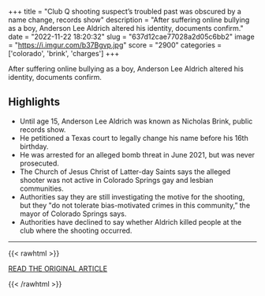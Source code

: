+++
title = "Club Q shooting suspect’s troubled past was obscured by a name change, records show"
description = "After suffering online bullying as a boy, Anderson Lee Aldrich altered his identity, documents confirm."
date = "2022-11-22 18:20:32"
slug = "637d12cae77028a2d05c6bb2"
image = "https://i.imgur.com/b37Bgvp.jpg"
score = "2900"
categories = ['colorado', 'brink', 'charges']
+++

After suffering online bullying as a boy, Anderson Lee Aldrich altered his identity, documents confirm.

## Highlights

- Until age 15, Anderson Lee Aldrich was known as Nicholas Brink, public records show.
- He petitioned a Texas court to legally change his name before his 16th birthday.
- He was arrested for an alleged bomb threat in June 2021, but was never prosecuted.
- The Church of Jesus Christ of Latter-day Saints says the alleged shooter was not active in Colorado Springs gay and lesbian communities.
- Authorities say they are still investigating the motive for the shooting, but they "do not tolerate bias-motivated crimes in this community,” the mayor of Colorado Springs says.
- Authorities have declined to say whether Aldrich killed people at the club where the shooting occurred.

---

{{< rawhtml >}}
  <p class="article-category">
    <a target="_blank" href="https://www.washingtonpost.com/national-security/2022/11/21/colorado-springs-qbar-shooter/">READ THE ORIGINAL ARTICLE</a>
  </p>
{{< /rawhtml >}}
